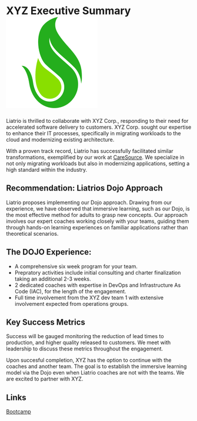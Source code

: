 # XYZ Executive Summary  ![logo](image/liatriologo.svg)
Liatrio is thrilled to collaborate with XYZ Corp., responding to their need for accelerated software delivery to customers. XYZ Corp. sought our expertise to enhance their IT processes, specifically in migrating workloads to the cloud and modernizing existing architecture.

With a proven track record, Liatrio has successfully facilitated similar transformations, exemplified by our work at [CareSource](https://insights.liatrio.com/CaseStudies/CareSource_2021.pdf). We specialize in not only migrating workloads but also in modernizing applications, setting a high standard within the industry.

## Recommendation: Liatrios Dojo Approach

Liatrio proposes implementing our Dojo approach. Drawing from our experience, we have observed that immersive learning, such as our Dojo, is the most effective method for adults to grasp new concepts. Our approach involves our expert coaches working closely with your teams, guiding them through hands-on learning experiences on familiar applications rather than theoretical scenarios.

## The DOJO Experience:

- A comprehensive six week program for your team.  
- Prepratory activities include initial consulting and charter finalization taking an additional 2-3 weeks.  
- 2 dedicated coaches with expertise in DevOps and Infrastructure As Code (IAC), for the length of the engagement.  
- Full time involvement from the XYZ dev team 1 with extensive involvement expected from operations groups.

## Key Success Metrics
Success will be gauged monitoring the reduction of lead times to production, and higher quality released to customers.  We meet with leadership to discuss these metrics throughout the engagement.  

Upon succesful completion, XYZ has the option to continue with the coaches and another team.  The goal is to establish the immersive learning model via the Dojo even when Liatrio coaches are not with the teams.  We are excited to partner with XYZ. 

## Links
[Bootcamp](https://github.com/eric-landes/liatrioxyz/tree/main/bootcamp)